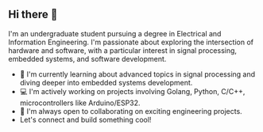 ## Hi there 👋

I'm an undergraduate student pursuing a degree in Electrical and Information Engineering. I'm passionate about exploring the intersection of hardware and software, with a particular interest in signal processing, embedded systems, and software development.

- 🌱 I'm currently learning about advanced topics in signal processing and diving deeper into embedded systems development.
- 💻 I'm actively working on projects involving Golang, Python, C/C++, microcontrollers like Arduino/ESP32.
- 👯 I'm always open to collaborating on exciting engineering projects.
- Let's connect and build something cool!
